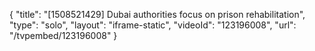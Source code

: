 {
    "title": "[1508521429] Dubai authorities focus on prison rehabilitation",
    "type": "solo",
    "layout": "iframe-static",
    "videoId": "123196008",
    "url": "\/tvpembed\/123196008"
}